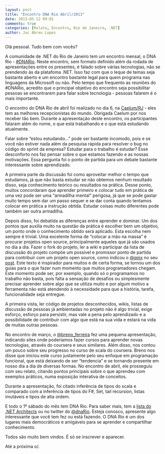 ```yaml
---
layout: post
title: "Encontro DNA Rio Abril/2013"
date: 2013-05-12 09:01
comments: true
categories: [Relato, Encontro, Rio de Janeiro, .NET]
author: Jac Abreu Lopes
---
```


Olá pessoal. Tudo bem com vocês?

A comunidade de .NET do Rio de Janeiro tem um encontro mensal, o DNA Rio - [#DNARio](https://twitter.com/search?q=%23DNARio&src=hash). Neste encontro, sem formato definido além da rodada de apresentações entre os presentes, é falado sobre várias tecnologias, não se prendendo às da platafoma .NET. Isso faz com que o leque de temas seja bastante aberto e um encontro bastante legal para quem programa nas linguagens da Microsoft ou não. Pelo tempo que frequento as reuniões do #DNARio, acredito que o principal objetivo do encontro seja possibilitar pessoas se encontrarem para falar sobre tecnologia - pessoas falarem é o mais importante.

O encontro do DNA Rio de abril foi realizado no dia 6, na [Caelum/RJ](http://www.caelum.com.br/) - eles tem as melhores recepcionistas do mundo. Obrigada Caelum por nos receber tão bem. Durante a apresentação deste encontro, os participantes falaram além do nome, o que está trabalhando e o que está estudando atualmente.

Falar sobre “estou estudando...” pode ser bastante incomodo, pois e se você não estiver nada além da pesquisa rápida para resolver o bug no código do sprint da empresa? Estudar para o trabalho é estudar? Esse desconforto nos faz pensar sobre o que estamos fazendo e as nossas motivações. Essa pergunta foi o ponto de partida para um debate bastante interessante sobre aprendizado.

A primeira parte da discussão foi como aproveitar melhor o tempo que estudamos, já que não basta estudar se não obtemos nenhum resultado disso, seja conhecimento teórico ou resultados na prática. Desse ponto, muitos concordaram que aprender primeiro e colocar tudo em prática de uma vez pode ser uma “armadilha mental” perigosa, já que se pode gastar muito tempo sem dar um passo sequer e se dar conta quando tentamos colocar em prática a instrução obtida. Estudar coisas muito diferentes pode também ser outra armadilha.

Depois disso, foi debatida as diferenças entre aprender e dominar. Um dos pontos que auxilia muito na questão da prática é escolher bem um objetivo, um ponto onde o conhecimento obtido será aplicado. Esta escolha nem sempre é trivial. Uma excelente forma de “colocar a mão na massa” é procurar projetos open source, principalmente aqueles que já são usados no dia a dia. Fazer o fork do projeto, ler a wiki e participar da lista de discussão do projeto compõe um possível e promissor ponto de partida para contribuir com um projeto open source, como indicou o [@qmx](https://twitter.com/qmx) no seu [post](http://blog.qmx.me/the-release/). Este texto é inspirador para muitos e de certa forma, se tornou um dos guias para o que fazer num momento que muitos programadores chegam. Este momento pode ser, por exemplo, quando só o programamos no trabalho não basta, pois falta a sensação de desafios ou simplesmente precisar aprender sobre algo que se utiliza muito e por algum motivo a ferramenta não está atendendo à necessidade para que a história, tarefa, funcionalidade seja entregue.

A primeira vista, ler código de projetos desconhecidos, wikis, listas de discussão de pessoas já ambientadas no projeto não é algo trivial, exige esforço, esforço para persistir, mas vale a pena pelo aprendizado e a possibilidade de contribuir com algo que está na sua vida e estará na vida de muitas outras pessoas. 

No encontro de março, o [@breno_ferreira](https://twitter.com/breno_ferreira) fez uma pequena apresentação, indicando sites onde poderiamos fazer cursos para aprender novas tecnologias, através do coursera e seus similares. Além disso, nos contou um pouco sobre seu progresso no curso de scala do coursera. Breno nos disse que iniciou este curso justamente pelo seu enfoque em programação funcional, que está deixando de ser “tendencia” e se tornando presente em nosso dia a dia de diversas formas. No encontro de abril, ele prosseguiu com seu relato, citando pontos principais sobre o que aprendeu com exemplos práticos, numa exposição interativa de conceitos. 

Durante a apresentação, foi citado inferência de tipos do scala e comparado com a inferência de tipos do F#, Set, tail recursion, listas imutáveis e tipos de alta ordem.

E todo o 1º sábado do mês tem DNA Rio. Para saber mais, tem a [lista do .NET Architects](https://groups.google.com/forum/?hl=pt&fromgroups#!forum/dotnetarchitects) ou no twitter do [@dnaRio](https://twitter.com/dnaRio). Esteja conosco, apresente algo interessante que você tem fez ou está fazendo. O DNA Rio é um dos lugares mais democráticos e amigáveis para se aprender e compartilhar conhecimento.

Todos são muito bem vindos. É só se inscrever e aparecer.

Até a próxima o/.



